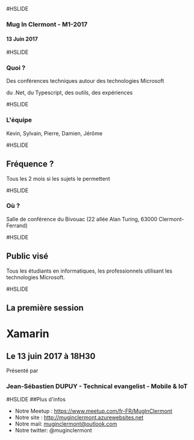#HSLIDE

### Mug In Clermont - M1-2017
#### 13 Juin 2017

#HSLIDE
### Quoi ?
Des conférences techniques autour des technologies Microsoft

du .Net, du Typescript, des outils, des expériences

#HSLIDE
### L'équipe
Kevin, Sylvain, Pierre, Damien, Jérôme

#HSLIDE
## Fréquence ?
Tous les 2 mois si les sujets le permettent

#HSLIDE
### Où ?
Salle de conférence du Bivouac (22 allée Alan Turing, 63000 Clermont-Ferrand)

#HSLIDE
## Public visé
Tous les étudiants en informatiques, les professionnels utilisant les technologies Microsoft.

#HSLIDE
## La première session
# Xamarin 
## Le 13 juin 2017 à 18H30
Présenté par 
### Jean-Sébastien DUPUY - Technical evangelist - Mobile & IoT

#HSLIDE
##Plus d'infos
* Notre Meetup : https://www.meetup.com/fr-FR/MugInClermont
* Notre site : http://muginclermont.azurewebsites.net
* Notre mail: muginclermont@outlook.com
* Notre twitter: @muginclermont
